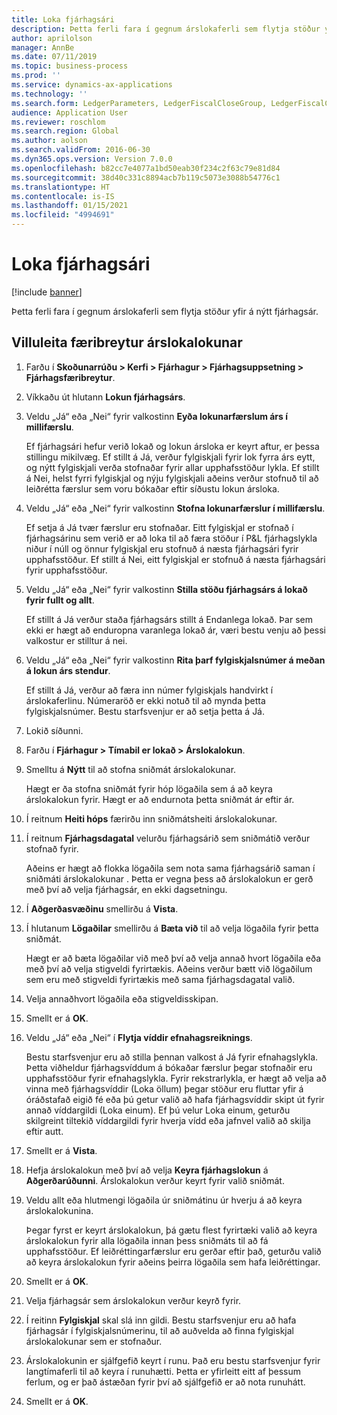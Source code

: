 ```yaml
---
title: Loka fjárhagsári
description: Þetta ferli fara í gegnum árslokaferli sem flytja stöður yfir á nýtt fjárhagsár.
author: aprilolson
manager: AnnBe
ms.date: 07/11/2019
ms.topic: business-process
ms.prod: ''
ms.service: dynamics-ax-applications
ms.technology: ''
ms.search.form: LedgerParameters, LedgerFiscalCloseGroup, LedgerFiscalCloseAddLedger, SysLookupMultiSelectGrid, LedgerFiscalCloseRunGroup
audience: Application User
ms.reviewer: roschlom
ms.search.region: Global
ms.author: aolson
ms.search.validFrom: 2016-06-30
ms.dyn365.ops.version: Version 7.0.0
ms.openlocfilehash: b82cc7e4077a1bd50eab30f234c2f63c79e81d84
ms.sourcegitcommit: 38d40c331c8894acb7b119c5073e3088b54776c1
ms.translationtype: HT
ms.contentlocale: is-IS
ms.lasthandoff: 01/15/2021
ms.locfileid: "4994691"
---
```

# <a name="close-the-fiscal-year"></a>Loka fjárhagsári

[!include [banner](../../includes/banner.md)]

Þetta ferli fara í gegnum árslokaferli sem flytja stöður yfir á nýtt fjárhagsár.


## <a name="validate-year-end-close-parameters"></a>Villuleita færibreytur árslokalokunar
1. Farðu í **Skoðunarrúðu > Kerfi > Fjárhagur > Fjárhagsuppsetning > Fjárhagsfæribreytur**.
2. Víkkaðu út hlutann **Lokun fjárhagsárs**.
3. Veldu „Já“ eða „Nei“ fyrir valkostinn **Eyða lokunarfærslum árs í millifærslu**.
    
    Ef fjárhagsári hefur verið lokað og lokun ársloka er keyrt aftur, er þessa stillingu mikilvæg. Ef stillt á Já, verður fylgiskjali fyrir lok fyrra árs eytt, og nýtt fylgiskjali verða stofnaðar fyrir allar upphafsstöður lykla. Ef stillt á Nei, helst fyrri fylgiskjal og nýju fylgiskjali aðeins verður stofnuð til að leiðrétta færslur sem voru bókaðar eftir síðustu lokun ársloka.

4. Veldu „Já“ eða „Nei“ fyrir valkostinn **Stofna lokunarfærslur í millifærslu**.

    Ef setja á Já tvær færslur eru stofnaðar. Eitt fylgiskjal er stofnað í fjárhagsárinu sem verið er að loka til að færa stöður í P&L fjárhagslykla niður í núll og önnur fylgiskjal eru stofnuð á næsta fjárhagsári fyrir upphafsstöður. Ef stillt á Nei, eitt fylgiskjal er stofnuð á næsta fjárhagsári fyrir upphafsstöður.  

5. Veldu „Já“ eða „Nei“ fyrir valkostinn **Stilla stöðu fjárhagsárs á lokað fyrir fullt og allt**.

    Ef stillt á Já verður staða fjárhagsárs stillt á Endanlega lokað.  Þar sem ekki er hægt að enduropna varanlega lokað ár, væri bestu venju að þessi valkostur er stilltur á nei.  

6. Veldu „Já“ eða „Nei“ fyrir valkostinn **Rita þarf fylgiskjalsnúmer á meðan á lokun árs stendur**.

    Ef stillt á Já, verður að færa inn númer fylgiskjals handvirkt í árslokaferlinu. Númeraröð er ekki notuð til að mynda þetta fylgiskjalsnúmer. Bestu starfsvenjur er að setja þetta á Já.  

7. Lokið síðunni.
8. Farðu í **Fjárhagur > Tímabil er lokað > Árslokalokun**.
9. Smelltu á **Nýtt** til að stofna sniðmát árslokalokunar.

    Hægt er ða stofna sniðmát fyrir hóp lögaðila sem á að keyra árslokalokun fyrir. Hægt er að endurnota þetta sniðmát ár eftir ár.  

10. Í reitnum **Heiti hóps** færirðu inn sniðmátsheiti árslokalokunar.
11. Í reitnum **Fjárhagsdagatal** velurðu fjárhagsárið sem sniðmátið verður stofnað fyrir.

    Aðeins er hægt að flokka lögaðila sem nota sama fjárhagsárið saman í sniðmáti árslokalokunar . Þetta er vegna þess að árslokalokun er gerð með því að velja fjárhagsár, en ekki dagsetningu.  

12. Í **Aðgerðasvæðinu** smellirðu á **Vista**.
13. Í hlutanum **Lögaðilar** smellirðu á **Bæta við** til að velja lögaðila fyrir þetta sniðmát.
    
    Hægt er að bæta lögaðilar við með því að velja annað hvort lögaðila eða með því að velja stigveldi fyrirtækis.  Aðeins verður bætt við lögaðilum sem eru með stigveldi fyrirtækis með sama fjárhagsdagatal valið.  

14. Velja annaðhvort lögaðila eða stigveldisskipan.
15. Smellt er á **OK**.
16. Veldu „Já“ eða „Nei“ í **Flytja víddir efnahagsreiknings**.

    Bestu starfsvenjur eru að stilla þennan valkost á Já fyrir efnahagslykla. Þetta viðheldur fjárhagsvíddum á bókaðar færslur þegar stofnaðir eru upphafsstöður fyrir efnahagslykla. Fyrir rekstrarlykla, er hægt að velja að vinna með fjárhagsvíddir (Loka öllum) þegar stöður eru fluttar yfir á óráðstafað eigið fé eða þú getur valið að hafa fjárhagsvíddir skipt út fyrir annað víddargildi (Loka einum). Ef þú velur Loka einum, geturðu skilgreint tiltekið víddargildi fyrir hverja vídd eða jafnvel valið að skilja eftir autt.  

17. Smellt er á **Vista**.
18. Hefja árslokalokun með því að velja **Keyra fjárhagslokun** á **Aðgerðarúðunni**. Árslokalokun verður keyrt fyrir valið sniðmát.  
19. Veldu allt eða hlutmengi lögaðila úr sniðmátinu úr hverju á að keyra árslokalokunina.

    Þegar fyrst er keyrt árslokalokun, þá gætu flest fyrirtæki valið að keyra árslokalokun fyrir alla lögaðila innan þess sniðmáts til að fá upphafsstöður. Ef leiðréttingarfærslur eru gerðar eftir það, geturðu valið að keyra árslokalokun fyrir aðeins þeirra lögaðila sem hafa leiðréttingar.  

20. Smellt er á **OK**.
21. Velja fjárhagsár sem árslokalokun verður keyrð fyrir.
22. Í reitinn **Fylgiskjal** skal slá inn gildi. Bestu starfsvenjur eru að hafa fjárhagsár í fylgiskjalsnúmerinu, til að auðvelda að finna fylgiskjal árslokalokunar sem er stofnaður.  
23. Árslokalokunin er sjálfgefið keyrt í runu. Það eru bestu starfsvenjur fyrir langtímaferli til að keyra í runuhætti. Þetta er yfirleitt eitt af þessum ferlum, og er það ástæðan fyrir því að sjálfgefið er að nota runuhátt.  
24. Smellt er á **OK**.

